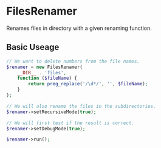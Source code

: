 # FilesRenamer
Renames files in directory with a given renaming function.

## Basic Useage

```php
// We want to delete numbers from the file names.
$renamer = new FilesRenamer(
	__DIR__ . 'files',
	function ($fileName) {
		return preg_replace('/\d*/', '', $fileName);
	}
);

// We will also rename the files in the subdirectories.
$renamer->setRecursiveMode(true);

// We will first test if the result is correct.
$renamer->setDebugMode(true);

$renamer->run();
```

